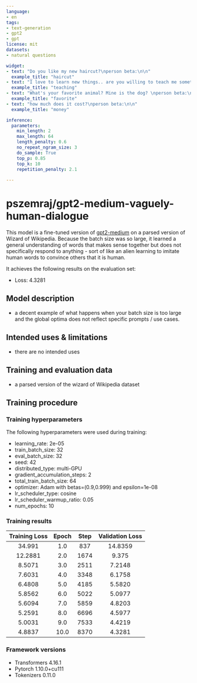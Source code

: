```yaml
---
language:
- en
tags:
- text-generation
- gpt2
- gpt
license: mit
datasets:
- natural questions

widget:
- text: "Do you like my new haircut?\nperson beta:\n\n"  
  example_title: "haircut"
- text: "I love to learn new things.. are you willing to teach me something?\nperson beta:\n\n"  
  example_title: "teaching"
- text: "What's your favorite animal? Mine is the dog? \nperson beta:\n\n"
  example_title: "favorite"
- text: "how much does it cost?\nperson beta:\n\n"
  example_title: "money"

inference:
  parameters:
    min_length: 2
    max_length: 64
    length_penalty: 0.6
    no_repeat_ngram_size: 3
    do_sample: True
    top_p: 0.85
    top_k: 10
    repetition_penalty: 2.1
    
---
```


<!-- This model card has been generated automatically according to the information the Trainer had access to. You
should probably proofread and complete it, then remove this comment. -->

# pszemraj/gpt2-medium-vaguely-human-dialogue

This model is a fine-tuned version of [gpt2-medium](https://huggingface.co/gpt2-medium) on a parsed version of Wizard of Wikipedia. Because the batch size was so large, it learned a general understanding of words that makes sense together but does not specifically respond to anything - sort of like an alien learning to imitate human words to convince others that it is human.

It achieves the following results on the evaluation set:
- Loss: 4.3281

## Model description

-  a decent example of what happens when your batch size is too large and the global optima does not reflect specific prompts / use cases.

## Intended uses & limitations

- there are no intended uses


## Training and evaluation data

- a parsed version of the wizard of Wikipedia dataset

## Training procedure

### Training hyperparameters

The following hyperparameters were used during training:
- learning_rate: 2e-05
- train_batch_size: 32
- eval_batch_size: 32
- seed: 42
- distributed_type: multi-GPU
- gradient_accumulation_steps: 2
- total_train_batch_size: 64
- optimizer: Adam with betas=(0.9,0.999) and epsilon=1e-08
- lr_scheduler_type: cosine
- lr_scheduler_warmup_ratio: 0.05
- num_epochs: 10

### Training results

| Training Loss | Epoch | Step | Validation Loss |
|:-------------:|:-----:|:----:|:---------------:|
| 34.991        | 1.0   | 837  | 14.8359         |
| 12.2881       | 2.0   | 1674 | 9.375           |
| 8.5071        | 3.0   | 2511 | 7.2148          |
| 7.6031        | 4.0   | 3348 | 6.1758          |
| 6.4808        | 5.0   | 4185 | 5.5820          |
| 5.8562        | 6.0   | 5022 | 5.0977          |
| 5.6094        | 7.0   | 5859 | 4.8203          |
| 5.2591        | 8.0   | 6696 | 4.5977          |
| 5.0031        | 9.0   | 7533 | 4.4219          |
| 4.8837        | 10.0  | 8370 | 4.3281          |


### Framework versions

- Transformers 4.16.1
- Pytorch 1.10.0+cu111
- Tokenizers 0.11.0
